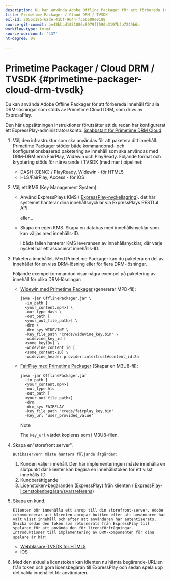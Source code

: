 ```yaml
---
description: Du kan använda Adobe Offline Packager för att förbereda innehåll för alla DRM-lösningar som stöds av Primetime Cloud DRM, som drivs av ExpressPlay.
title: Primetime Packager / Cloud DRM / TVSDK
exl-id: 2055c18b-62de-41bf-9644-f366609e0198
source-git-commit: be43bbbd1051886c8979ff590a3197b2a7249b6a
workflow-type: tm+mt
source-wordcount: '437'
ht-degree: 0%

---
```


# Primetime Packager / Cloud DRM / TVSDK {#primetime-packager-cloud-drm-tvsdk}

Du kan använda Adobe Offline Packager för att förbereda innehåll för alla DRM-lösningar som stöds av Primetime Cloud DRM, som drivs av ExpressPlay.

Den här uppsättningen instruktioner förutsätter att du redan har konfigurerat ett ExpressPlay-administratörskonto: [Snabbstart för Primetime DRM Cloud](../../../multi-drm-workflows/quick-start/quick-overview.md).
1. Välj den infrastruktur som ska användas för att paketera ditt innehåll. Primetime Packager stöder både kommandorad- och konfigurationsbaserad paketering av innehåll som ska användas med DRM-DRM:erna FairPlay, Widewin och PlayReady. Följande format och kryptering stöds för närvarande i TVSDK (med mer i pipeline):

   * DASH (CENC) / PlayReady, Widewin - för HTML5
   * HLS/FairPlay, Access - för iOS

1. Välj ett KMS (Key Management System):

   * Använd ExpressPlays KMS ( [ExpressPlay-nyckellagring](https://www.expressplay.com/developer/key-storage/)). det här systemet hanterar dina innehållsnycklar via ExpressPlays RESTful API.

      eller...

   * Skapa en egen KMS. Skapa en databas med innehållsnycklar som kan väljas med innehålls-ID.

      I båda fallen hanterar KMS leveransen av innehållsnycklar, där varje nyckel har ett associerat innehålls-ID.

1. Paketera innehållet. Med Primetime Packager kan du paketera en del av innehållet för en viss DRM-lösning eller för flera DRM-lösningar.

   Följande exempelkommandon visar några exempel på paketering av innehåll för olika DRM-lösningar:

   * [Widewin med Primetime Packager](https://helpx.adobe.com/content/dam/help/en/primetime/guides/offline_packager_getting_started.pdf#page=19) (genererar MPD-fil):

      ```
      java -jar OfflinePackager.jar \ 
        -in_path [ 
        <your_content.mp4>] \ 
        -out_type dash \ 
        -out_path [ 
        <your_out_file_path>] \ 
        -drm \ 
        -drm_sys WIDEVINE \ 
        -key_file_path "creds/widevine_key.bin" \ 
        -widevine_key_id [ 
        <some_keyID>] \ 
        -widevine_content_id [ 
        <some_content-ID] \ 
        -widevine_header provider:intertrust#content_id:2a
      ```

   * [FairPlay med Primetime Packager](https://helpx.adobe.com/content/dam/help/en/primetime/guides/offline_packager_getting_started.pdf#page=20) (Skapar en M3U8-fil):

      ```
      java -jar OfflinePackager.jar  
        -in_path [ 
        <your_content.mp4>]  
        -out_type hls  
        -out_path [ 
        <your_out_file_path>]  
        -drm  
        -drm_sys FAIRPLAY  
        -key_file_path "creds/fairplay_key.bin"  
        -key_url "user_provided_value"
      ```

      >[!NOTE]
      >
      >The `key_url` värdet kopieras som i M3U8-filen.

1. Skapa en&quot;storefront server&quot;.

       Butiksservern måste hantera följande åtgärder:
   
   1. Kunden väljer innehåll. Den här implementeringen måste innehålla en slutpunkt där klienter kan begära en innehållstoken för ett visst innehålls-ID.
   1. Kundberättigande
   1. Licenstoken-begäranden (ExpressPlay) från klienten ( [ExpressPlay-licenstokenbegäran/svarsreferens](../../../multi-drm-workflows/license-token-req-resp-ref/license-req-resp-overview.md))

1. Skapa en kund.

       Klienten bör innehålla ett anrop till din storefront-server. Adobe rekommenderar att klienten anropar butiken efter att användaren har valt visst innehåll och efter att användaren har autentiserats. Skicka sedan den token som returnerats från ExpressPlay till spelaren för att använda den för licensförfrågningar. Introduktioner till implementering av DRM-komponenten för dina spelare är här:
   
   * [Webbläsare-TVSDK för HTML5](https://help.adobe.com/en_US/primetime/psdk/browser_tvsdk/index.html#PSDKs-reference-DRM_interface_overview)
   * [iOS](../../../../programming/tvsdk-3x-ios-prog/ios-3x-drm-content-security/ios-3x-apple-fairplay-tvsdk.md)

1. Med den aktuella licenstoken kan klienten nu hämta begärande-URL:en från token och göra licensbegäran till ExpressPlay och sedan spela upp det valda innehållet för användaren.

